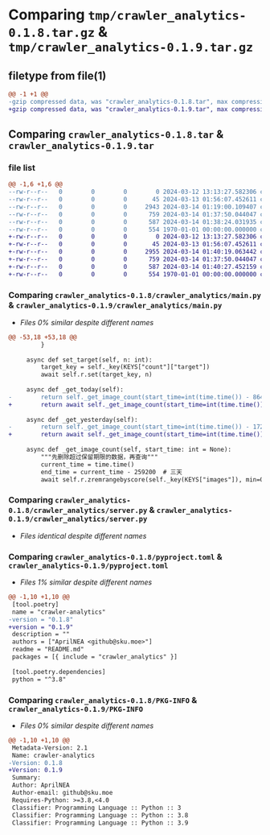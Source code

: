 # Comparing `tmp/crawler_analytics-0.1.8.tar.gz` & `tmp/crawler_analytics-0.1.9.tar.gz`

## filetype from file(1)

```diff
@@ -1 +1 @@
-gzip compressed data, was "crawler_analytics-0.1.8.tar", max compression
+gzip compressed data, was "crawler_analytics-0.1.9.tar", max compression
```

## Comparing `crawler_analytics-0.1.8.tar` & `crawler_analytics-0.1.9.tar`

### file list

```diff
@@ -1,6 +1,6 @@
--rw-r--r--   0        0        0        0 2024-03-12 13:13:27.582306 crawler_analytics-0.1.8/README.md
--rw-r--r--   0        0        0       45 2024-03-13 01:56:07.452611 crawler_analytics-0.1.8/crawler_analytics/__init__.py
--rw-r--r--   0        0        0     2943 2024-03-14 01:19:00.109407 crawler_analytics-0.1.8/crawler_analytics/main.py
--rw-r--r--   0        0        0      759 2024-03-14 01:37:50.044047 crawler_analytics-0.1.8/crawler_analytics/server.py
--rw-r--r--   0        0        0      587 2024-03-14 01:38:24.031935 crawler_analytics-0.1.8/pyproject.toml
--rw-r--r--   0        0        0      554 1970-01-01 00:00:00.000000 crawler_analytics-0.1.8/PKG-INFO
+-rw-r--r--   0        0        0        0 2024-03-12 13:13:27.582306 crawler_analytics-0.1.9/README.md
+-rw-r--r--   0        0        0       45 2024-03-13 01:56:07.452611 crawler_analytics-0.1.9/crawler_analytics/__init__.py
+-rw-r--r--   0        0        0     2955 2024-03-14 01:40:19.063442 crawler_analytics-0.1.9/crawler_analytics/main.py
+-rw-r--r--   0        0        0      759 2024-03-14 01:37:50.044047 crawler_analytics-0.1.9/crawler_analytics/server.py
+-rw-r--r--   0        0        0      587 2024-03-14 01:40:27.452159 crawler_analytics-0.1.9/pyproject.toml
+-rw-r--r--   0        0        0      554 1970-01-01 00:00:00.000000 crawler_analytics-0.1.9/PKG-INFO
```

### Comparing `crawler_analytics-0.1.8/crawler_analytics/main.py` & `crawler_analytics-0.1.9/crawler_analytics/main.py`

 * *Files 0% similar despite different names*

```diff
@@ -53,18 +53,18 @@
         }
 
     async def set_target(self, n: int):
         target_key = self._key(KEYS["count"]["target"])
         await self.r.set(target_key, n)
 
     async def _get_today(self):
-        return self._get_image_count(start_time=int(time.time()) - 86400)
+        return await self._get_image_count(start_time=int(time.time()) - 86400)
 
     async def _get_yesterday(self):
-        return self._get_image_count(start_time=int(time.time()) - 172800)
+        return await self._get_image_count(start_time=int(time.time()) - 172800)
 
     async def _get_image_count(self, start_time: int = None):
         """先删除超过保留期限的数据，再查询"""
         current_time = time.time()
         end_time = current_time - 259200  # 三天
         await self.r.zremrangebyscore(self._key(KEYS["images"]), min=0, max=end_time)
```

### Comparing `crawler_analytics-0.1.8/crawler_analytics/server.py` & `crawler_analytics-0.1.9/crawler_analytics/server.py`

 * *Files identical despite different names*

### Comparing `crawler_analytics-0.1.8/pyproject.toml` & `crawler_analytics-0.1.9/pyproject.toml`

 * *Files 1% similar despite different names*

```diff
@@ -1,10 +1,10 @@
 [tool.poetry]
 name = "crawler-analytics"
-version = "0.1.8"
+version = "0.1.9"
 description = ""
 authors = ["AprilNEA <github@sku.moe>"]
 readme = "README.md"
 packages = [{ include = "crawler_analytics" }]
 
 [tool.poetry.dependencies]
 python = "^3.8"
```

### Comparing `crawler_analytics-0.1.8/PKG-INFO` & `crawler_analytics-0.1.9/PKG-INFO`

 * *Files 0% similar despite different names*

```diff
@@ -1,10 +1,10 @@
 Metadata-Version: 2.1
 Name: crawler-analytics
-Version: 0.1.8
+Version: 0.1.9
 Summary: 
 Author: AprilNEA
 Author-email: github@sku.moe
 Requires-Python: >=3.8,<4.0
 Classifier: Programming Language :: Python :: 3
 Classifier: Programming Language :: Python :: 3.8
 Classifier: Programming Language :: Python :: 3.9
```

